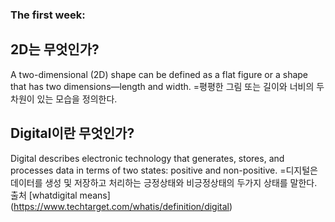 ### The first week: 
## 2D는 무엇인가?
A two-dimensional (2D) shape can be defined as a flat figure or a shape that has two dimensions—length and width. 
=평평한 그림 또는 길이와 너비의 두차원이 있는 모습을 정의한다.
## Digital이란 무엇인가?
Digital describes electronic technology that generates, stores, and processes data in terms of two states: positive and non-positive.
=디지털은 데이터를 생성 및 저장하고 처리하는 긍정상태와 비긍정상태의 두가지 상태를 말한다.
출처
[whatdigital means] (https://www.techtarget.com/whatis/definition/digital)
